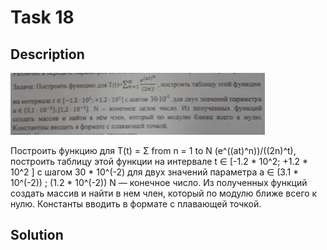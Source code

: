# Task 18

## Description

![Description](18_description.png)

Построить функцию для T(t) = Σ from n = 1 to N (e^((at)^n))/((2n)^t), построить таблицу этой функции на интервале t ∈ \[-1.2 \* 10^2; +1.2 \* 10^2 \] с шагом 30 \* 10^(-2) для двух значений параметра a ∈ (3.1 \* 10^(-2)) ; (1.2 \* 10^(-2)) N — конечное число. Из полученных функций создать массив и найти в нем член, который по модулю ближе всего к нулю. Константы вводить в формате с плавающей точкой.

## Solution

```C++

```
